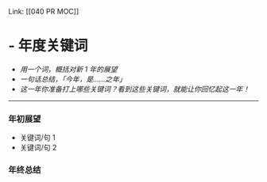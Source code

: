 Link: [[040 PR MOC]]

#  - 年度关键词
- *用一个词，概括对新 1 年的展望*
- *一句话总结，「今年，是……之年」*
- *这一年你准备打上哪些关键词？看到这些关键词，就能让你回忆起这一年！*

---
### 年初展望
- 关键词/句 1
- 关键词/句 2

### 年终总结